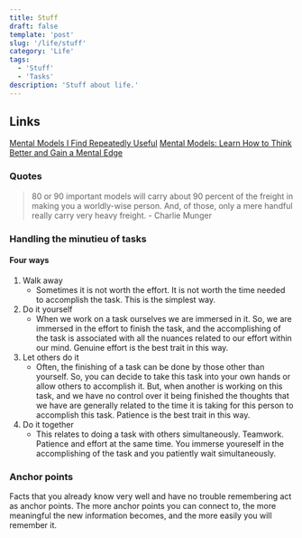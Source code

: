 ```yaml
---
title: Stuff
draft: false
template: 'post'
slug: '/life/stuff'
category: 'Life'
tags:
  - 'Stuff'
  - 'Tasks'
description: 'Stuff about life.'
---
```


## Links

[Mental Models I Find Repeatedly Useful](https://medium.com/@yegg/mental-models-i-find-repeatedly-useful-936f1cc405d)
[Mental Models: Learn How to Think Better and Gain a Mental Edge](https://jamesclear.com/mental-models)

### Quotes

> 80 or 90 important models will carry about 90 percent of the freight in making you a worldly-wise person. And, of those, only a mere handful really carry very heavy freight. - Charlie Munger

### Handling the minutieu of tasks

#### Four ways

1. Walk away
   - Sometimes it is not worth the effort. It is not worth the time needed to accomplish the task. This is the simplest way.
2. Do it yourself
   - When we work on a task ourselves we are immersed in it. So, we are immersed in the effort to finish the task, and the accomplishing of the task is associated with all the nuances related to our effort within our mind. Genuine effort is the best trait in this way.
3. Let others do it
   - Often, the finishing of a task can be done by those other than yourself. So, you can decide to take this task into your own hands or allow others to accomplish it. But, when another is working on this task, and we have no control over it being finished the thoughts that we have are generally related to the time it is taking for this person to accomplish this task. Patience is the best trait in this way.
4. Do it together
   - This relates to doing a task with others simultaneously. Teamwork. Patience and effort at the same time. You immerse youreself in the accomplishing of the task and you patiently wait simultaneously.

### Anchor points

Facts that you already know very well and have no trouble remembering act as anchor points. The more anchor points you can connect to, the more meaningful the new information becomes, and the more easily you will remember it.
